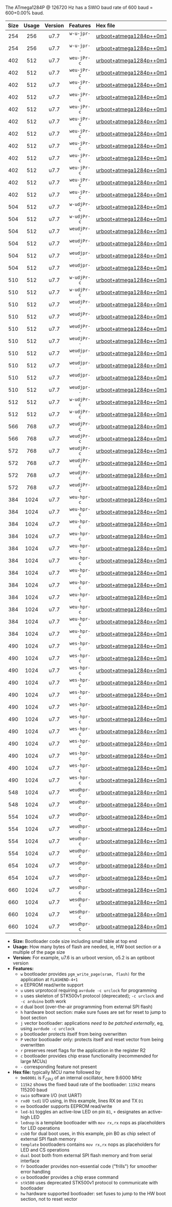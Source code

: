The ATmega1284P @ 126720 Hz has a SWIO baud rate of 600 baud = 600+0.00% baud.

|Size|Usage|Version|Features|Hex file|
|:-:|:-:|:-:|:-:|:--|
|254|256|u7.7|`w-u-jpr--`|[urboot+atmega1284p++0m126720i++++0k6_swio_rxd0_txd1.hex](https://raw.githubusercontent.com/stefanrueger/urboot.hex/main/mcus/atmega1284p/internal_oscillator/fint++0m126720_Hz/br++++0k6_bps/urboot+atmega1284p++0m126720i++++0k6_swio_rxd0_txd1.hex)|
|254|256|u7.7|`w-u-jpr--`|[urboot+atmega1284p++0m126720i++++0k6_swio_rxd2_txd3.hex](https://raw.githubusercontent.com/stefanrueger/urboot.hex/main/mcus/atmega1284p/internal_oscillator/fint++0m126720_Hz/br++++0k6_bps/urboot+atmega1284p++0m126720i++++0k6_swio_rxd2_txd3.hex)|
|402|512|u7.7|`weu-jPr-c`|[urboot+atmega1284p++0m126720i++++0k6_swio_rxd0_txd1_ee_led+b0_fr_ce.hex](https://raw.githubusercontent.com/stefanrueger/urboot.hex/main/mcus/atmega1284p/internal_oscillator/fint++0m126720_Hz/br++++0k6_bps/urboot+atmega1284p++0m126720i++++0k6_swio_rxd0_txd1_ee_led+b0_fr_ce.hex)|
|402|512|u7.7|`weu-jPr-c`|[urboot+atmega1284p++0m126720i++++0k6_swio_rxd0_txd1_ee_led+b5_fr_ce.hex](https://raw.githubusercontent.com/stefanrueger/urboot.hex/main/mcus/atmega1284p/internal_oscillator/fint++0m126720_Hz/br++++0k6_bps/urboot+atmega1284p++0m126720i++++0k6_swio_rxd0_txd1_ee_led+b5_fr_ce.hex)|
|402|512|u7.7|`weu-jPr-c`|[urboot+atmega1284p++0m126720i++++0k6_swio_rxd0_txd1_ee_led+b7_fr_ce.hex](https://raw.githubusercontent.com/stefanrueger/urboot.hex/main/mcus/atmega1284p/internal_oscillator/fint++0m126720_Hz/br++++0k6_bps/urboot+atmega1284p++0m126720i++++0k6_swio_rxd0_txd1_ee_led+b7_fr_ce.hex)|
|402|512|u7.7|`weu-jPr-c`|[urboot+atmega1284p++0m126720i++++0k6_swio_rxd0_txd1_ee_led+c7_fr_ce.hex](https://raw.githubusercontent.com/stefanrueger/urboot.hex/main/mcus/atmega1284p/internal_oscillator/fint++0m126720_Hz/br++++0k6_bps/urboot+atmega1284p++0m126720i++++0k6_swio_rxd0_txd1_ee_led+c7_fr_ce.hex)|
|402|512|u7.7|`weu-jPr-c`|[urboot+atmega1284p++0m126720i++++0k6_swio_rxd0_txd1_ee_led+d7_fr_ce.hex](https://raw.githubusercontent.com/stefanrueger/urboot.hex/main/mcus/atmega1284p/internal_oscillator/fint++0m126720_Hz/br++++0k6_bps/urboot+atmega1284p++0m126720i++++0k6_swio_rxd0_txd1_ee_led+d7_fr_ce.hex)|
|402|512|u7.7|`weu-jPr-c`|[urboot+atmega1284p++0m126720i++++0k6_swio_rxd0_txd1_ee_lednop_fr_ce.hex](https://raw.githubusercontent.com/stefanrueger/urboot.hex/main/mcus/atmega1284p/internal_oscillator/fint++0m126720_Hz/br++++0k6_bps/urboot+atmega1284p++0m126720i++++0k6_swio_rxd0_txd1_ee_lednop_fr_ce.hex)|
|402|512|u7.7|`weu-jPr-c`|[urboot+atmega1284p++0m126720i++++0k6_swio_rxd2_txd3_ee_led+b0_fr_ce.hex](https://raw.githubusercontent.com/stefanrueger/urboot.hex/main/mcus/atmega1284p/internal_oscillator/fint++0m126720_Hz/br++++0k6_bps/urboot+atmega1284p++0m126720i++++0k6_swio_rxd2_txd3_ee_led+b0_fr_ce.hex)|
|402|512|u7.7|`weu-jPr-c`|[urboot+atmega1284p++0m126720i++++0k6_swio_rxd2_txd3_ee_led+b5_fr_ce.hex](https://raw.githubusercontent.com/stefanrueger/urboot.hex/main/mcus/atmega1284p/internal_oscillator/fint++0m126720_Hz/br++++0k6_bps/urboot+atmega1284p++0m126720i++++0k6_swio_rxd2_txd3_ee_led+b5_fr_ce.hex)|
|402|512|u7.7|`weu-jPr-c`|[urboot+atmega1284p++0m126720i++++0k6_swio_rxd2_txd3_ee_led+b7_fr_ce.hex](https://raw.githubusercontent.com/stefanrueger/urboot.hex/main/mcus/atmega1284p/internal_oscillator/fint++0m126720_Hz/br++++0k6_bps/urboot+atmega1284p++0m126720i++++0k6_swio_rxd2_txd3_ee_led+b7_fr_ce.hex)|
|402|512|u7.7|`weu-jPr-c`|[urboot+atmega1284p++0m126720i++++0k6_swio_rxd2_txd3_ee_led+c7_fr_ce.hex](https://raw.githubusercontent.com/stefanrueger/urboot.hex/main/mcus/atmega1284p/internal_oscillator/fint++0m126720_Hz/br++++0k6_bps/urboot+atmega1284p++0m126720i++++0k6_swio_rxd2_txd3_ee_led+c7_fr_ce.hex)|
|402|512|u7.7|`weu-jPr-c`|[urboot+atmega1284p++0m126720i++++0k6_swio_rxd2_txd3_ee_led+d7_fr_ce.hex](https://raw.githubusercontent.com/stefanrueger/urboot.hex/main/mcus/atmega1284p/internal_oscillator/fint++0m126720_Hz/br++++0k6_bps/urboot+atmega1284p++0m126720i++++0k6_swio_rxd2_txd3_ee_led+d7_fr_ce.hex)|
|402|512|u7.7|`weu-jPr-c`|[urboot+atmega1284p++0m126720i++++0k6_swio_rxd2_txd3_ee_lednop_fr_ce.hex](https://raw.githubusercontent.com/stefanrueger/urboot.hex/main/mcus/atmega1284p/internal_oscillator/fint++0m126720_Hz/br++++0k6_bps/urboot+atmega1284p++0m126720i++++0k6_swio_rxd2_txd3_ee_lednop_fr_ce.hex)|
|504|512|u7.7|`w-udjPr-c`|[urboot+atmega1284p++0m126720i++++0k6_swio_rxd0_txd1_led+c7_csb3_dual_fr_ce.hex](https://raw.githubusercontent.com/stefanrueger/urboot.hex/main/mcus/atmega1284p/internal_oscillator/fint++0m126720_Hz/br++++0k6_bps/urboot+atmega1284p++0m126720i++++0k6_swio_rxd0_txd1_led+c7_csb3_dual_fr_ce.hex)|
|504|512|u7.7|`w-udjPr-c`|[urboot+atmega1284p++0m126720i++++0k6_swio_rxd2_txd3_led+c7_csb3_dual_fr_ce.hex](https://raw.githubusercontent.com/stefanrueger/urboot.hex/main/mcus/atmega1284p/internal_oscillator/fint++0m126720_Hz/br++++0k6_bps/urboot+atmega1284p++0m126720i++++0k6_swio_rxd2_txd3_led+c7_csb3_dual_fr_ce.hex)|
|504|512|u7.7|`weudjPr--`|[urboot+atmega1284p++0m126720i++++0k6_swio_rxd0_txd1_ee_led+c7_csb3_dual.hex](https://raw.githubusercontent.com/stefanrueger/urboot.hex/main/mcus/atmega1284p/internal_oscillator/fint++0m126720_Hz/br++++0k6_bps/urboot+atmega1284p++0m126720i++++0k6_swio_rxd0_txd1_ee_led+c7_csb3_dual.hex)|
|504|512|u7.7|`weudjPr--`|[urboot+atmega1284p++0m126720i++++0k6_swio_rxd2_txd3_ee_led+c7_csb3_dual.hex](https://raw.githubusercontent.com/stefanrueger/urboot.hex/main/mcus/atmega1284p/internal_oscillator/fint++0m126720_Hz/br++++0k6_bps/urboot+atmega1284p++0m126720i++++0k6_swio_rxd2_txd3_ee_led+c7_csb3_dual.hex)|
|504|512|u7.7|`weudjpr--`|[urboot+atmega1284p++0m126720i++++0k6_swio_rxd0_txd1_ee_led+c7_csb3_dual_fr.hex](https://raw.githubusercontent.com/stefanrueger/urboot.hex/main/mcus/atmega1284p/internal_oscillator/fint++0m126720_Hz/br++++0k6_bps/urboot+atmega1284p++0m126720i++++0k6_swio_rxd0_txd1_ee_led+c7_csb3_dual_fr.hex)|
|504|512|u7.7|`weudjpr--`|[urboot+atmega1284p++0m126720i++++0k6_swio_rxd2_txd3_ee_led+c7_csb3_dual_fr.hex](https://raw.githubusercontent.com/stefanrueger/urboot.hex/main/mcus/atmega1284p/internal_oscillator/fint++0m126720_Hz/br++++0k6_bps/urboot+atmega1284p++0m126720i++++0k6_swio_rxd2_txd3_ee_led+c7_csb3_dual_fr.hex)|
|510|512|u7.7|`w-udjPr-c`|[urboot+atmega1284p++0m126720i++++0k6_swio_rxd0_txd1_led+d7_csc7_dual_fr_ce.hex](https://raw.githubusercontent.com/stefanrueger/urboot.hex/main/mcus/atmega1284p/internal_oscillator/fint++0m126720_Hz/br++++0k6_bps/urboot+atmega1284p++0m126720i++++0k6_swio_rxd0_txd1_led+d7_csc7_dual_fr_ce.hex)|
|510|512|u7.7|`w-udjPr-c`|[urboot+atmega1284p++0m126720i++++0k6_swio_rxd2_txd3_led+d7_csc7_dual_fr_ce.hex](https://raw.githubusercontent.com/stefanrueger/urboot.hex/main/mcus/atmega1284p/internal_oscillator/fint++0m126720_Hz/br++++0k6_bps/urboot+atmega1284p++0m126720i++++0k6_swio_rxd2_txd3_led+d7_csc7_dual_fr_ce.hex)|
|510|512|u7.7|`weudjPr--`|[urboot+atmega1284p++0m126720i++++0k6_swio_rxd0_txd1_ee_led+d7_csc7_dual.hex](https://raw.githubusercontent.com/stefanrueger/urboot.hex/main/mcus/atmega1284p/internal_oscillator/fint++0m126720_Hz/br++++0k6_bps/urboot+atmega1284p++0m126720i++++0k6_swio_rxd0_txd1_ee_led+d7_csc7_dual.hex)|
|510|512|u7.7|`weudjPr--`|[urboot+atmega1284p++0m126720i++++0k6_swio_rxd0_txd1_ee_template_dual.hex](https://raw.githubusercontent.com/stefanrueger/urboot.hex/main/mcus/atmega1284p/internal_oscillator/fint++0m126720_Hz/br++++0k6_bps/urboot+atmega1284p++0m126720i++++0k6_swio_rxd0_txd1_ee_template_dual.hex)|
|510|512|u7.7|`weudjPr--`|[urboot+atmega1284p++0m126720i++++0k6_swio_rxd2_txd3_ee_led+d7_csc7_dual.hex](https://raw.githubusercontent.com/stefanrueger/urboot.hex/main/mcus/atmega1284p/internal_oscillator/fint++0m126720_Hz/br++++0k6_bps/urboot+atmega1284p++0m126720i++++0k6_swio_rxd2_txd3_ee_led+d7_csc7_dual.hex)|
|510|512|u7.7|`weudjPr--`|[urboot+atmega1284p++0m126720i++++0k6_swio_rxd2_txd3_ee_template_dual.hex](https://raw.githubusercontent.com/stefanrueger/urboot.hex/main/mcus/atmega1284p/internal_oscillator/fint++0m126720_Hz/br++++0k6_bps/urboot+atmega1284p++0m126720i++++0k6_swio_rxd2_txd3_ee_template_dual.hex)|
|510|512|u7.7|`weudjpr--`|[urboot+atmega1284p++0m126720i++++0k6_swio_rxd0_txd1_ee_led+d7_csc7_dual_fr.hex](https://raw.githubusercontent.com/stefanrueger/urboot.hex/main/mcus/atmega1284p/internal_oscillator/fint++0m126720_Hz/br++++0k6_bps/urboot+atmega1284p++0m126720i++++0k6_swio_rxd0_txd1_ee_led+d7_csc7_dual_fr.hex)|
|510|512|u7.7|`weudjpr--`|[urboot+atmega1284p++0m126720i++++0k6_swio_rxd0_txd1_ee_template_dual_fr.hex](https://raw.githubusercontent.com/stefanrueger/urboot.hex/main/mcus/atmega1284p/internal_oscillator/fint++0m126720_Hz/br++++0k6_bps/urboot+atmega1284p++0m126720i++++0k6_swio_rxd0_txd1_ee_template_dual_fr.hex)|
|510|512|u7.7|`weudjpr--`|[urboot+atmega1284p++0m126720i++++0k6_swio_rxd2_txd3_ee_led+d7_csc7_dual_fr.hex](https://raw.githubusercontent.com/stefanrueger/urboot.hex/main/mcus/atmega1284p/internal_oscillator/fint++0m126720_Hz/br++++0k6_bps/urboot+atmega1284p++0m126720i++++0k6_swio_rxd2_txd3_ee_led+d7_csc7_dual_fr.hex)|
|510|512|u7.7|`weudjpr--`|[urboot+atmega1284p++0m126720i++++0k6_swio_rxd2_txd3_ee_template_dual_fr.hex](https://raw.githubusercontent.com/stefanrueger/urboot.hex/main/mcus/atmega1284p/internal_oscillator/fint++0m126720_Hz/br++++0k6_bps/urboot+atmega1284p++0m126720i++++0k6_swio_rxd2_txd3_ee_template_dual_fr.hex)|
|512|512|u7.7|`w-udjPr-c`|[urboot+atmega1284p++0m126720i++++0k6_swio_rxd0_txd1_template_dual_fr_ce.hex](https://raw.githubusercontent.com/stefanrueger/urboot.hex/main/mcus/atmega1284p/internal_oscillator/fint++0m126720_Hz/br++++0k6_bps/urboot+atmega1284p++0m126720i++++0k6_swio_rxd0_txd1_template_dual_fr_ce.hex)|
|512|512|u7.7|`w-udjPr-c`|[urboot+atmega1284p++0m126720i++++0k6_swio_rxd2_txd3_template_dual_fr_ce.hex](https://raw.githubusercontent.com/stefanrueger/urboot.hex/main/mcus/atmega1284p/internal_oscillator/fint++0m126720_Hz/br++++0k6_bps/urboot+atmega1284p++0m126720i++++0k6_swio_rxd2_txd3_template_dual_fr_ce.hex)|
|566|768|u7.7|`weudjPr-c`|[urboot+atmega1284p++0m126720i++++0k6_swio_rxd0_txd1_ee_led+c7_csb3_dual_fr_ce.hex](https://raw.githubusercontent.com/stefanrueger/urboot.hex/main/mcus/atmega1284p/internal_oscillator/fint++0m126720_Hz/br++++0k6_bps/urboot+atmega1284p++0m126720i++++0k6_swio_rxd0_txd1_ee_led+c7_csb3_dual_fr_ce.hex)|
|566|768|u7.7|`weudjPr-c`|[urboot+atmega1284p++0m126720i++++0k6_swio_rxd2_txd3_ee_led+c7_csb3_dual_fr_ce.hex](https://raw.githubusercontent.com/stefanrueger/urboot.hex/main/mcus/atmega1284p/internal_oscillator/fint++0m126720_Hz/br++++0k6_bps/urboot+atmega1284p++0m126720i++++0k6_swio_rxd2_txd3_ee_led+c7_csb3_dual_fr_ce.hex)|
|572|768|u7.7|`weudjPr-c`|[urboot+atmega1284p++0m126720i++++0k6_swio_rxd0_txd1_ee_led+d7_csc7_dual_fr_ce.hex](https://raw.githubusercontent.com/stefanrueger/urboot.hex/main/mcus/atmega1284p/internal_oscillator/fint++0m126720_Hz/br++++0k6_bps/urboot+atmega1284p++0m126720i++++0k6_swio_rxd0_txd1_ee_led+d7_csc7_dual_fr_ce.hex)|
|572|768|u7.7|`weudjPr-c`|[urboot+atmega1284p++0m126720i++++0k6_swio_rxd0_txd1_ee_template_dual_fr_ce.hex](https://raw.githubusercontent.com/stefanrueger/urboot.hex/main/mcus/atmega1284p/internal_oscillator/fint++0m126720_Hz/br++++0k6_bps/urboot+atmega1284p++0m126720i++++0k6_swio_rxd0_txd1_ee_template_dual_fr_ce.hex)|
|572|768|u7.7|`weudjPr-c`|[urboot+atmega1284p++0m126720i++++0k6_swio_rxd2_txd3_ee_led+d7_csc7_dual_fr_ce.hex](https://raw.githubusercontent.com/stefanrueger/urboot.hex/main/mcus/atmega1284p/internal_oscillator/fint++0m126720_Hz/br++++0k6_bps/urboot+atmega1284p++0m126720i++++0k6_swio_rxd2_txd3_ee_led+d7_csc7_dual_fr_ce.hex)|
|572|768|u7.7|`weudjPr-c`|[urboot+atmega1284p++0m126720i++++0k6_swio_rxd2_txd3_ee_template_dual_fr_ce.hex](https://raw.githubusercontent.com/stefanrueger/urboot.hex/main/mcus/atmega1284p/internal_oscillator/fint++0m126720_Hz/br++++0k6_bps/urboot+atmega1284p++0m126720i++++0k6_swio_rxd2_txd3_ee_template_dual_fr_ce.hex)|
|384|1024|u7.7|`weu-hpr-c`|[urboot+atmega1284p++0m126720i++++0k6_swio_rxd0_txd1_ee_led+b0_fr_ce_hw.hex](https://raw.githubusercontent.com/stefanrueger/urboot.hex/main/mcus/atmega1284p/internal_oscillator/fint++0m126720_Hz/br++++0k6_bps/urboot+atmega1284p++0m126720i++++0k6_swio_rxd0_txd1_ee_led+b0_fr_ce_hw.hex)|
|384|1024|u7.7|`weu-hpr-c`|[urboot+atmega1284p++0m126720i++++0k6_swio_rxd0_txd1_ee_led+b5_fr_ce_hw.hex](https://raw.githubusercontent.com/stefanrueger/urboot.hex/main/mcus/atmega1284p/internal_oscillator/fint++0m126720_Hz/br++++0k6_bps/urboot+atmega1284p++0m126720i++++0k6_swio_rxd0_txd1_ee_led+b5_fr_ce_hw.hex)|
|384|1024|u7.7|`weu-hpr-c`|[urboot+atmega1284p++0m126720i++++0k6_swio_rxd0_txd1_ee_led+b7_fr_ce_hw.hex](https://raw.githubusercontent.com/stefanrueger/urboot.hex/main/mcus/atmega1284p/internal_oscillator/fint++0m126720_Hz/br++++0k6_bps/urboot+atmega1284p++0m126720i++++0k6_swio_rxd0_txd1_ee_led+b7_fr_ce_hw.hex)|
|384|1024|u7.7|`weu-hpr-c`|[urboot+atmega1284p++0m126720i++++0k6_swio_rxd0_txd1_ee_led+c7_fr_ce_hw.hex](https://raw.githubusercontent.com/stefanrueger/urboot.hex/main/mcus/atmega1284p/internal_oscillator/fint++0m126720_Hz/br++++0k6_bps/urboot+atmega1284p++0m126720i++++0k6_swio_rxd0_txd1_ee_led+c7_fr_ce_hw.hex)|
|384|1024|u7.7|`weu-hpr-c`|[urboot+atmega1284p++0m126720i++++0k6_swio_rxd0_txd1_ee_led+d7_fr_ce_hw.hex](https://raw.githubusercontent.com/stefanrueger/urboot.hex/main/mcus/atmega1284p/internal_oscillator/fint++0m126720_Hz/br++++0k6_bps/urboot+atmega1284p++0m126720i++++0k6_swio_rxd0_txd1_ee_led+d7_fr_ce_hw.hex)|
|384|1024|u7.7|`weu-hpr-c`|[urboot+atmega1284p++0m126720i++++0k6_swio_rxd0_txd1_ee_lednop_fr_ce_hw.hex](https://raw.githubusercontent.com/stefanrueger/urboot.hex/main/mcus/atmega1284p/internal_oscillator/fint++0m126720_Hz/br++++0k6_bps/urboot+atmega1284p++0m126720i++++0k6_swio_rxd0_txd1_ee_lednop_fr_ce_hw.hex)|
|384|1024|u7.7|`weu-hpr-c`|[urboot+atmega1284p++0m126720i++++0k6_swio_rxd2_txd3_ee_led+b0_fr_ce_hw.hex](https://raw.githubusercontent.com/stefanrueger/urboot.hex/main/mcus/atmega1284p/internal_oscillator/fint++0m126720_Hz/br++++0k6_bps/urboot+atmega1284p++0m126720i++++0k6_swio_rxd2_txd3_ee_led+b0_fr_ce_hw.hex)|
|384|1024|u7.7|`weu-hpr-c`|[urboot+atmega1284p++0m126720i++++0k6_swio_rxd2_txd3_ee_led+b5_fr_ce_hw.hex](https://raw.githubusercontent.com/stefanrueger/urboot.hex/main/mcus/atmega1284p/internal_oscillator/fint++0m126720_Hz/br++++0k6_bps/urboot+atmega1284p++0m126720i++++0k6_swio_rxd2_txd3_ee_led+b5_fr_ce_hw.hex)|
|384|1024|u7.7|`weu-hpr-c`|[urboot+atmega1284p++0m126720i++++0k6_swio_rxd2_txd3_ee_led+b7_fr_ce_hw.hex](https://raw.githubusercontent.com/stefanrueger/urboot.hex/main/mcus/atmega1284p/internal_oscillator/fint++0m126720_Hz/br++++0k6_bps/urboot+atmega1284p++0m126720i++++0k6_swio_rxd2_txd3_ee_led+b7_fr_ce_hw.hex)|
|384|1024|u7.7|`weu-hpr-c`|[urboot+atmega1284p++0m126720i++++0k6_swio_rxd2_txd3_ee_led+c7_fr_ce_hw.hex](https://raw.githubusercontent.com/stefanrueger/urboot.hex/main/mcus/atmega1284p/internal_oscillator/fint++0m126720_Hz/br++++0k6_bps/urboot+atmega1284p++0m126720i++++0k6_swio_rxd2_txd3_ee_led+c7_fr_ce_hw.hex)|
|384|1024|u7.7|`weu-hpr-c`|[urboot+atmega1284p++0m126720i++++0k6_swio_rxd2_txd3_ee_led+d7_fr_ce_hw.hex](https://raw.githubusercontent.com/stefanrueger/urboot.hex/main/mcus/atmega1284p/internal_oscillator/fint++0m126720_Hz/br++++0k6_bps/urboot+atmega1284p++0m126720i++++0k6_swio_rxd2_txd3_ee_led+d7_fr_ce_hw.hex)|
|384|1024|u7.7|`weu-hpr-c`|[urboot+atmega1284p++0m126720i++++0k6_swio_rxd2_txd3_ee_lednop_fr_ce_hw.hex](https://raw.githubusercontent.com/stefanrueger/urboot.hex/main/mcus/atmega1284p/internal_oscillator/fint++0m126720_Hz/br++++0k6_bps/urboot+atmega1284p++0m126720i++++0k6_swio_rxd2_txd3_ee_lednop_fr_ce_hw.hex)|
|490|1024|u7.7|`wes-hpr-c`|[urboot+atmega1284p++0m126720i++++0k6_swio_rxd0_txd1_ee_led+b0_fr_ce_stk500_hw.hex](https://raw.githubusercontent.com/stefanrueger/urboot.hex/main/mcus/atmega1284p/internal_oscillator/fint++0m126720_Hz/br++++0k6_bps/urboot+atmega1284p++0m126720i++++0k6_swio_rxd0_txd1_ee_led+b0_fr_ce_stk500_hw.hex)|
|490|1024|u7.7|`wes-hpr-c`|[urboot+atmega1284p++0m126720i++++0k6_swio_rxd0_txd1_ee_led+b5_fr_ce_stk500_hw.hex](https://raw.githubusercontent.com/stefanrueger/urboot.hex/main/mcus/atmega1284p/internal_oscillator/fint++0m126720_Hz/br++++0k6_bps/urboot+atmega1284p++0m126720i++++0k6_swio_rxd0_txd1_ee_led+b5_fr_ce_stk500_hw.hex)|
|490|1024|u7.7|`wes-hpr-c`|[urboot+atmega1284p++0m126720i++++0k6_swio_rxd0_txd1_ee_led+b7_fr_ce_stk500_hw.hex](https://raw.githubusercontent.com/stefanrueger/urboot.hex/main/mcus/atmega1284p/internal_oscillator/fint++0m126720_Hz/br++++0k6_bps/urboot+atmega1284p++0m126720i++++0k6_swio_rxd0_txd1_ee_led+b7_fr_ce_stk500_hw.hex)|
|490|1024|u7.7|`wes-hpr-c`|[urboot+atmega1284p++0m126720i++++0k6_swio_rxd0_txd1_ee_led+c7_fr_ce_stk500_hw.hex](https://raw.githubusercontent.com/stefanrueger/urboot.hex/main/mcus/atmega1284p/internal_oscillator/fint++0m126720_Hz/br++++0k6_bps/urboot+atmega1284p++0m126720i++++0k6_swio_rxd0_txd1_ee_led+c7_fr_ce_stk500_hw.hex)|
|490|1024|u7.7|`wes-hpr-c`|[urboot+atmega1284p++0m126720i++++0k6_swio_rxd0_txd1_ee_led+d7_fr_ce_stk500_hw.hex](https://raw.githubusercontent.com/stefanrueger/urboot.hex/main/mcus/atmega1284p/internal_oscillator/fint++0m126720_Hz/br++++0k6_bps/urboot+atmega1284p++0m126720i++++0k6_swio_rxd0_txd1_ee_led+d7_fr_ce_stk500_hw.hex)|
|490|1024|u7.7|`wes-hpr-c`|[urboot+atmega1284p++0m126720i++++0k6_swio_rxd0_txd1_ee_lednop_fr_ce_stk500_hw.hex](https://raw.githubusercontent.com/stefanrueger/urboot.hex/main/mcus/atmega1284p/internal_oscillator/fint++0m126720_Hz/br++++0k6_bps/urboot+atmega1284p++0m126720i++++0k6_swio_rxd0_txd1_ee_lednop_fr_ce_stk500_hw.hex)|
|490|1024|u7.7|`wes-hpr-c`|[urboot+atmega1284p++0m126720i++++0k6_swio_rxd2_txd3_ee_led+b0_fr_ce_stk500_hw.hex](https://raw.githubusercontent.com/stefanrueger/urboot.hex/main/mcus/atmega1284p/internal_oscillator/fint++0m126720_Hz/br++++0k6_bps/urboot+atmega1284p++0m126720i++++0k6_swio_rxd2_txd3_ee_led+b0_fr_ce_stk500_hw.hex)|
|490|1024|u7.7|`wes-hpr-c`|[urboot+atmega1284p++0m126720i++++0k6_swio_rxd2_txd3_ee_led+b5_fr_ce_stk500_hw.hex](https://raw.githubusercontent.com/stefanrueger/urboot.hex/main/mcus/atmega1284p/internal_oscillator/fint++0m126720_Hz/br++++0k6_bps/urboot+atmega1284p++0m126720i++++0k6_swio_rxd2_txd3_ee_led+b5_fr_ce_stk500_hw.hex)|
|490|1024|u7.7|`wes-hpr-c`|[urboot+atmega1284p++0m126720i++++0k6_swio_rxd2_txd3_ee_led+b7_fr_ce_stk500_hw.hex](https://raw.githubusercontent.com/stefanrueger/urboot.hex/main/mcus/atmega1284p/internal_oscillator/fint++0m126720_Hz/br++++0k6_bps/urboot+atmega1284p++0m126720i++++0k6_swio_rxd2_txd3_ee_led+b7_fr_ce_stk500_hw.hex)|
|490|1024|u7.7|`wes-hpr-c`|[urboot+atmega1284p++0m126720i++++0k6_swio_rxd2_txd3_ee_led+c7_fr_ce_stk500_hw.hex](https://raw.githubusercontent.com/stefanrueger/urboot.hex/main/mcus/atmega1284p/internal_oscillator/fint++0m126720_Hz/br++++0k6_bps/urboot+atmega1284p++0m126720i++++0k6_swio_rxd2_txd3_ee_led+c7_fr_ce_stk500_hw.hex)|
|490|1024|u7.7|`wes-hpr-c`|[urboot+atmega1284p++0m126720i++++0k6_swio_rxd2_txd3_ee_led+d7_fr_ce_stk500_hw.hex](https://raw.githubusercontent.com/stefanrueger/urboot.hex/main/mcus/atmega1284p/internal_oscillator/fint++0m126720_Hz/br++++0k6_bps/urboot+atmega1284p++0m126720i++++0k6_swio_rxd2_txd3_ee_led+d7_fr_ce_stk500_hw.hex)|
|490|1024|u7.7|`wes-hpr-c`|[urboot+atmega1284p++0m126720i++++0k6_swio_rxd2_txd3_ee_lednop_fr_ce_stk500_hw.hex](https://raw.githubusercontent.com/stefanrueger/urboot.hex/main/mcus/atmega1284p/internal_oscillator/fint++0m126720_Hz/br++++0k6_bps/urboot+atmega1284p++0m126720i++++0k6_swio_rxd2_txd3_ee_lednop_fr_ce_stk500_hw.hex)|
|548|1024|u7.7|`weudhpr-c`|[urboot+atmega1284p++0m126720i++++0k6_swio_rxd0_txd1_ee_led+c7_csb3_dual_fr_ce_hw.hex](https://raw.githubusercontent.com/stefanrueger/urboot.hex/main/mcus/atmega1284p/internal_oscillator/fint++0m126720_Hz/br++++0k6_bps/urboot+atmega1284p++0m126720i++++0k6_swio_rxd0_txd1_ee_led+c7_csb3_dual_fr_ce_hw.hex)|
|548|1024|u7.7|`weudhpr-c`|[urboot+atmega1284p++0m126720i++++0k6_swio_rxd2_txd3_ee_led+c7_csb3_dual_fr_ce_hw.hex](https://raw.githubusercontent.com/stefanrueger/urboot.hex/main/mcus/atmega1284p/internal_oscillator/fint++0m126720_Hz/br++++0k6_bps/urboot+atmega1284p++0m126720i++++0k6_swio_rxd2_txd3_ee_led+c7_csb3_dual_fr_ce_hw.hex)|
|554|1024|u7.7|`weudhpr-c`|[urboot+atmega1284p++0m126720i++++0k6_swio_rxd0_txd1_ee_led+d7_csc7_dual_fr_ce_hw.hex](https://raw.githubusercontent.com/stefanrueger/urboot.hex/main/mcus/atmega1284p/internal_oscillator/fint++0m126720_Hz/br++++0k6_bps/urboot+atmega1284p++0m126720i++++0k6_swio_rxd0_txd1_ee_led+d7_csc7_dual_fr_ce_hw.hex)|
|554|1024|u7.7|`weudhpr-c`|[urboot+atmega1284p++0m126720i++++0k6_swio_rxd0_txd1_ee_template_dual_fr_ce_hw.hex](https://raw.githubusercontent.com/stefanrueger/urboot.hex/main/mcus/atmega1284p/internal_oscillator/fint++0m126720_Hz/br++++0k6_bps/urboot+atmega1284p++0m126720i++++0k6_swio_rxd0_txd1_ee_template_dual_fr_ce_hw.hex)|
|554|1024|u7.7|`weudhpr-c`|[urboot+atmega1284p++0m126720i++++0k6_swio_rxd2_txd3_ee_led+d7_csc7_dual_fr_ce_hw.hex](https://raw.githubusercontent.com/stefanrueger/urboot.hex/main/mcus/atmega1284p/internal_oscillator/fint++0m126720_Hz/br++++0k6_bps/urboot+atmega1284p++0m126720i++++0k6_swio_rxd2_txd3_ee_led+d7_csc7_dual_fr_ce_hw.hex)|
|554|1024|u7.7|`weudhpr-c`|[urboot+atmega1284p++0m126720i++++0k6_swio_rxd2_txd3_ee_template_dual_fr_ce_hw.hex](https://raw.githubusercontent.com/stefanrueger/urboot.hex/main/mcus/atmega1284p/internal_oscillator/fint++0m126720_Hz/br++++0k6_bps/urboot+atmega1284p++0m126720i++++0k6_swio_rxd2_txd3_ee_template_dual_fr_ce_hw.hex)|
|654|1024|u7.7|`wesdhpr-c`|[urboot+atmega1284p++0m126720i++++0k6_swio_rxd0_txd1_ee_led+c7_csb3_dual_fr_ce_stk500_hw.hex](https://raw.githubusercontent.com/stefanrueger/urboot.hex/main/mcus/atmega1284p/internal_oscillator/fint++0m126720_Hz/br++++0k6_bps/urboot+atmega1284p++0m126720i++++0k6_swio_rxd0_txd1_ee_led+c7_csb3_dual_fr_ce_stk500_hw.hex)|
|654|1024|u7.7|`wesdhpr-c`|[urboot+atmega1284p++0m126720i++++0k6_swio_rxd2_txd3_ee_led+c7_csb3_dual_fr_ce_stk500_hw.hex](https://raw.githubusercontent.com/stefanrueger/urboot.hex/main/mcus/atmega1284p/internal_oscillator/fint++0m126720_Hz/br++++0k6_bps/urboot+atmega1284p++0m126720i++++0k6_swio_rxd2_txd3_ee_led+c7_csb3_dual_fr_ce_stk500_hw.hex)|
|660|1024|u7.7|`wesdhpr-c`|[urboot+atmega1284p++0m126720i++++0k6_swio_rxd0_txd1_ee_led+d7_csc7_dual_fr_ce_stk500_hw.hex](https://raw.githubusercontent.com/stefanrueger/urboot.hex/main/mcus/atmega1284p/internal_oscillator/fint++0m126720_Hz/br++++0k6_bps/urboot+atmega1284p++0m126720i++++0k6_swio_rxd0_txd1_ee_led+d7_csc7_dual_fr_ce_stk500_hw.hex)|
|660|1024|u7.7|`wesdhpr-c`|[urboot+atmega1284p++0m126720i++++0k6_swio_rxd0_txd1_ee_template_dual_fr_ce_stk500_hw.hex](https://raw.githubusercontent.com/stefanrueger/urboot.hex/main/mcus/atmega1284p/internal_oscillator/fint++0m126720_Hz/br++++0k6_bps/urboot+atmega1284p++0m126720i++++0k6_swio_rxd0_txd1_ee_template_dual_fr_ce_stk500_hw.hex)|
|660|1024|u7.7|`wesdhpr-c`|[urboot+atmega1284p++0m126720i++++0k6_swio_rxd2_txd3_ee_led+d7_csc7_dual_fr_ce_stk500_hw.hex](https://raw.githubusercontent.com/stefanrueger/urboot.hex/main/mcus/atmega1284p/internal_oscillator/fint++0m126720_Hz/br++++0k6_bps/urboot+atmega1284p++0m126720i++++0k6_swio_rxd2_txd3_ee_led+d7_csc7_dual_fr_ce_stk500_hw.hex)|
|660|1024|u7.7|`wesdhpr-c`|[urboot+atmega1284p++0m126720i++++0k6_swio_rxd2_txd3_ee_template_dual_fr_ce_stk500_hw.hex](https://raw.githubusercontent.com/stefanrueger/urboot.hex/main/mcus/atmega1284p/internal_oscillator/fint++0m126720_Hz/br++++0k6_bps/urboot+atmega1284p++0m126720i++++0k6_swio_rxd2_txd3_ee_template_dual_fr_ce_stk500_hw.hex)|

- **Size:** Bootloader code size including small table at top end
- **Usage:** How many bytes of flash are needed, ie, HW boot section or a multiple of the page size
- **Version:** For example, u7.6 is an urboot version, o5.2 is an optiboot version
- **Features:**
  + `w` bootloader provides `pgm_write_page(sram, flash)` for the application at `FLASHEND-4+1`
  + `e` EEPROM read/write support
  + `u` uses urprotocol requiring `avrdude -c urclock` for programming
  + `s` uses skeleton of STK500v1 protocol (deprecated); `-c urclock` and `-c arduino` both work
  + `d` dual boot (over-the-air programming from external SPI flash)
  + `h` hardware boot section: make sure fuses are set for reset to jump to boot section
  + `j` vector bootloader: applications *need to be patched externally*, eg, using `avrdude -c urclock`
  + `p` bootloader protects itself from being overwritten
  + `P` vector bootloader only: protects itself and reset vector from being overwritten
  + `r` preserves reset flags for the application in the register R2
  + `c` bootloader provides chip erase functionality (recommended for large MCUs)
  + `-` corresponding feature not present
- **Hex file:** typically MCU name followed by
  + `9m6000i` is F<sub>CPU</sub> of an internal oscillator, here 9.6000 MHz
  + `115k2` shows the fixed baud rate of the bootloader: `115k2` means 115200 baud
  + `swio` software I/O (not UART)
  + `rxd0 txd1` I/O using, in this example, lines RX `D0` and TX `D1`
  + `ee` bootloader supports EEPROM read/write
  + `led-b1` toggles an active-low LED on pin `B1`, `+` designates an active-high LED
  + `lednop` is a template bootloader with `mov rx,rx` nops as placeholders for LED operations
  + `csb0` for dual boot uses, in this example, pin B0 as chip select of external SPI flash memory
  + `template` bootloaders contains `mov rx,rx` nops as placeholders for LED and CS operations
  + `dual` boot both from external SPI flash memory and from serial interface
  + `fr` bootloader provides non-essential code ("frills") for smoother error handling
  + `ce` bootloader provides a chip erase command
  + `stk500` uses deprecated STK500v1 protocol to communicate with bootloader
  + `hw` hardware supported bootloader: set fuses to jump to the HW boot section, not to reset vector
